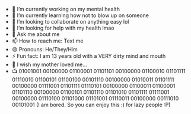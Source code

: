 - 🔭 I’m currently working on my mental health
- 🌱 I’m currently learning how not to blow up on someone
- 👯 I’m looking to collaborate on anything easy lol
- 🤔 I’m looking for help with my health lmao
- 💬 Ask me about me
- 📫 How to reach me: Text me
- 😄 Pronouns: He/They/Him
- ⚡ Fun fact: I am 13 years old with a VERY dirty mind and mouth
- 🤩 I wish my mother loved me...
- 📺 01001001 00100000 01100001 01101101 00100000 01100010 01101111 01110010 01100101 01100100 00101110 00100000 01010011 01101111 00100000 01111001 01101111 01110101 00100000 01100011 01100001 01101110 00100000 01100101 01101110 01101010 01101111 01111001 00100000 01110100 01101000 01101001 01110011 00100000 00111010 00101001 (I am bored. So you can enjoy this :) for lazy people :P)
